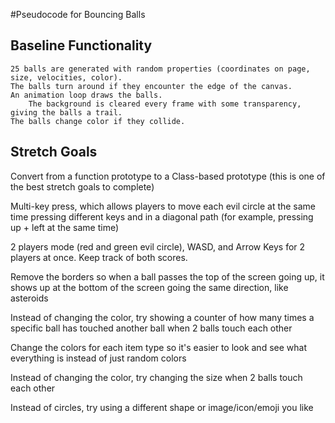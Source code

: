 #Pseudocode for Bouncing Balls

## Baseline Functionality
    25 balls are generated with random properties (coordinates on page, size, velocities, color). 
    The balls turn around if they encounter the edge of the canvas.
    An animation loop draws the balls.
        The background is cleared every frame with some transparency, giving the balls a trail.
    The balls change color if they collide.

## Stretch Goals
Convert from a function prototype to a Class-based prototype (this is one of the best stretch goals to complete)

Multi-key press, which allows players to move each evil circle at the same time pressing different keys and in a diagonal path (for example, pressing up + left at the same time)

2 players mode (red and green evil circle), WASD, and Arrow Keys for 2 players at once. Keep track of both scores.

Remove the borders so when a ball passes the top of the screen going up, it shows up at the bottom of the screen going the same direction, like asteroids

Instead of changing the color, try showing a counter of how many times a specific ball has touched another ball when 2 balls touch each other

Change the colors for each item type so it's easier to look and see what everything is instead of just random colors

Instead of changing the color, try changing the size when 2 balls touch each other

Instead of circles, try using a different shape or image/icon/emoji you like